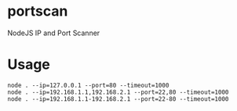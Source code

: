 # portscan
NodeJS IP and Port Scanner

# Usage
```
node . --ip=127.0.0.1 --port=80 --timeout=1000
node . --ip=192.168.1.1,192.168.2.1 --port=22,80 --timeout=1000
node . --ip=192.168.1.1-192.168.2.1 --port=22-80 --timeout=1000
```